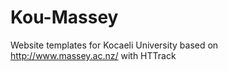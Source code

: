 # Kou-Massey
Website templates for Kocaeli University based on http://www.massey.ac.nz/ with HTTrack
